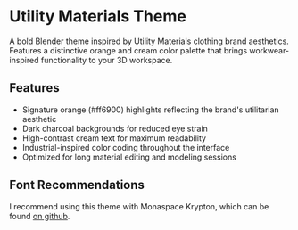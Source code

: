 # Utility Materials Theme

A bold Blender theme inspired by Utility Materials clothing brand aesthetics. Features a distinctive orange and cream color palette that brings workwear-inspired functionality to your 3D workspace.

## Features
- Signature orange (#ff6900) highlights reflecting the brand's utilitarian aesthetic
- Dark charcoal backgrounds for reduced eye strain
- High-contrast cream text for maximum readability
- Industrial-inspired color coding throughout the interface
- Optimized for long material editing and modeling sessions

## Font Recommendations
I recommend using this theme with Monaspace Krypton, which can be found [on github](https://github.com/githubnext/monaspace).